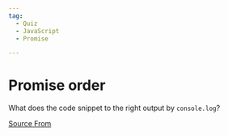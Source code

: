 ```yaml
---
tag:
  - Quiz
  - JavaScript
  - Promise

---
```

  
# Promise order

What does the code snippet to the right output by `console.log`?


[Source From](https://bigfrontend.dev/quiz/1-promise-order)

  